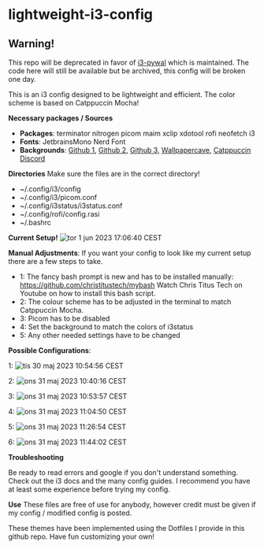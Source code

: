 # lightweight-i3-config

## Warning!
This repo will be deprecated in favor of [i3-pywal](https:://github.com/POP303U/i3-pywal) which is maintained.
The code here will still be available but be archived, this config will be broken one day.

This is an i3 config designed to be lightweight and efficient.
The color scheme is based on Catppuccin Mocha!

**Necessary packages / Sources**
+ **Packages**: terminator nitrogen picom maim xclip xdotool rofi neofetch i3
+ **Fonts**: JetbrainsMono Nerd Font
+ **Backgrounds**: [Github 1](https://github.com/D3Ext/aesthetic-wallpapers), [Github 2](https://github.com/linuxdotexe/nordic-wallpapers), [Github 3](https://github.com/dharmx/walls), [Wallpapercave](https://wallpapercave.com/catppuccin-wallpapers), [Catppuccin Discord](https://discord.com/servers/catppuccin-907385605422448742)

**Directories**
Make sure the files are in the correct directory!
+ ~/.config/i3/config
+ ~/.config/i3/picom.conf
+ ~/.config/i3status/i3status.conf
+ ~/.config/rofi/config.rasi
+ ~/.bashrc

**Current Setup!**
![tor 1 jun 2023 17:06:40 CEST](https://github.com/POP303U/lightweight-i3-config/assets/115036828/b3c0f614-2ea4-4189-a1b9-78369320c6f6)

**Manual Adjustments**:
If you want your config to look like my current setup there are a few steps to take.
+ 1: The fancy bash prompt is new and has to be installed manually: https://github.com/christitustech/mybash Watch Chris Titus Tech on Youtube on how to install this bash script.
+ 2: The colour scheme has to be adjusted in the terminal to match Catppuccin Mocha.
+ 3: Picom has to be disabled 
+ 4: Set the background to match the colors of i3status
+ 5: Any other needed settings have to be changed

**Possible Configurations**:

1:
![tis 30 maj 2023 10:54:56 CEST](https://github.com/POP303U/my-i3-config/assets/115036828/0c98de3a-6dbf-4050-8fac-4d22c28d33dd)

2:
![ons 31 maj 2023 10:40:16 CEST](https://github.com/POP303U/my-i3-config/assets/115036828/adccb789-d0c2-4f9a-abff-913cf269df3f)

3:
![ons 31 maj 2023 10:53:57 CEST](https://github.com/POP303U/my-i3-config/assets/115036828/005263c7-791c-4105-a7c5-86a59ee90d92)

4: 
![ons 31 maj 2023 11:04:50 CEST](https://github.com/POP303U/my-i3-config/assets/115036828/f3f142ae-72ae-4a7e-9dca-aea8bfe079d1)

5:
![ons 31 maj 2023 11:26:54 CEST](https://github.com/POP303U/my-i3-config/assets/115036828/4cdb0f8b-9113-4cee-96e4-a4d7e6489a8d)

6:
![ons 31 maj 2023 11:44:02 CEST](https://github.com/POP303U/my-i3-config/assets/115036828/be178db5-8b49-4f7c-9855-7ef18b0d8dcd)

**Troubleshooting**

Be ready to read errors and google if you don't understand something.
Check out the i3 docs and the many config guides. I recommend you have at least some experience before trying my config.

**Use**
These files are free of use for anybody, however credit must be given if my config / modified config is posted.

These themes have been implemented using the Dotfiles I provide in this github repo. 
Have fun customizing your own!

